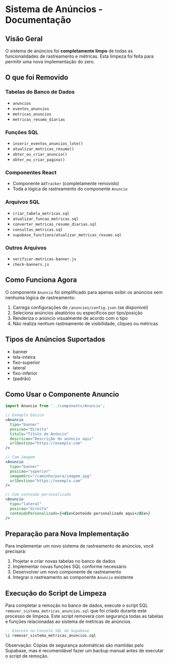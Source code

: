 # Sistema de Anúncios - Documentação

## Visão Geral

O sistema de anúncios foi **completamente limpo** de todas as funcionalidades de rastreamento e métricas. Esta limpeza foi feita para permitir uma nova implementação do zero.

## O que foi Removido

### Tabelas do Banco de Dados
- `anuncios`
- `eventos_anuncios`
- `metricas_anuncios`
- `metricas_resumo_diarias`

### Funções SQL
- `inserir_eventos_anuncios_lote()`
- `atualizar_metricas_resumo()`
- `obter_ou_criar_anuncio()`
- `obter_ou_criar_pagina()`

### Componentes React
- Componente `AdTracker` (completamente removido)
- Toda a lógica de rastreamento do componente `Anuncio`

### Arquivos SQL
- `criar_tabela_metricas.sql`
- `atualizar_funcao_metricas.sql`
- `converter_metricas_resumo_diarias.sql`
- `consultas_metricas.sql`
- `supabase_functions/atualizar_metricas_resumo.sql`

### Outros Arquivos
- `verificar-metricas-banner.js`
- `check-banners.js`

## Como Funciona Agora

O componente `Anuncio` foi simplificado para apenas exibir os anúncios sem nenhuma lógica de rastreamento:

1. Carrega configurações de `/anuncios/config.json` (se disponível)
2. Seleciona anúncios aleatórios ou específicos por tipo/posição
3. Renderiza o anúncio visualmente de acordo com o tipo
4. Não realiza nenhum rastreamento de visibilidade, cliques ou métricas

## Tipos de Anúncios Suportados

- banner
- tela-inteira
- fixo-superior
- lateral
- fixo-inferior
- (padrão)

## Como Usar o Componente Anuncio

```jsx
import Anuncio from '../components/Anuncio';

// Exemplo básico
<Anuncio 
  tipo="banner" 
  posicao="direita" 
  titulo="Título do Anúncio" 
  descricao="Descrição do anúncio aqui" 
  urlDestino="https://exemplo.com" 
/>

// Com imagem
<Anuncio 
  tipo="banner" 
  posicao="superior" 
  imagemSrc="/caminho/para/imagem.jpg" 
  urlDestino="https://exemplo.com" 
/>

// Com conteúdo personalizado
<Anuncio 
  tipo="lateral" 
  posicao="direita" 
  conteudoPersonalizado={<div>Conteúdo personalizado aqui</div>} 
/>
```

## Preparação para Nova Implementação

Para implementar um novo sistema de rastreamento de anúncios, você precisará:

1. Projetar e criar novas tabelas no banco de dados
2. Implementar novas funções SQL conforme necessário
3. Desenvolver um novo componente de rastreamento
4. Integrar o rastreamento ao componente `Anuncio` existente

## Execução do Script de Limpeza

Para completar a remoção no banco de dados, execute o script SQL `remover_sistema_metricas_anuncios.sql` que foi criado durante este processo de limpeza. Este script removerá com segurança todas as tabelas e funções relacionadas ao sistema de métricas de anúncios.

```sql
-- Execute no Console SQL do Supabase
\i remover_sistema_metricas_anuncios.sql
```

Observação: Cópias de segurança automáticas são mantidas pelo Supabase, mas é recomendável fazer um backup manual antes de executar o script de remoção. 